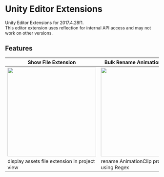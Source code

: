# Unity Editor Extensions

Unity Editor Extensions for 2017.4.28f1.  
This editor extension uses reflection for internal API access and may not work on other versions.


## Features

| Show File Extension | Bulk Rename AnimationClip Props | Projection Components |
| ------------------- | ------------------------------ | --------------------- |
|<img width="290" src="https://user-images.githubusercontent.com/10832834/66571899-0a860100-ebab-11e9-9862-b789c3426634.png">|<img width="290" src="https://user-images.githubusercontent.com/10832834/66571696-afeca500-ebaa-11e9-9c25-739cc65a01d5.png"> | <img width="290" src="https://user-images.githubusercontent.com/10832834/66696037-2d2b2d80-ed03-11e9-845a-89aca5475e88.png"> |
| display assets file extension in project view | rename AnimationClip properties using Regex | copy and paste components attached to GameObject |

